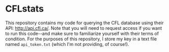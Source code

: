 # CFLstats

This repository contains my code for querying the CFL database using their API: http://api.cfl.ca/. Note that you will need to request access if you want to run this code--and make sure to familiarize yourself with their terms of condition. For the purposes of this repository, I store my key in a text file named `api_token.txt` (which I'm not providing, of course!).
